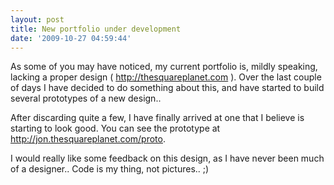 ```yaml
---
layout: post
title: New portfolio under development
date: '2009-10-27 04:59:44'
---
```


As some of you may have noticed, my current portfolio is, mildly speaking, lacking a proper design ( http://thesquareplanet.com ). Over the last couple of days I have decided to do something about this, and have started to build several prototypes of a new design..

After discarding quite a few, I have finally arrived at one that I believe is starting to look good. You can see the prototype at http://jon.thesquareplanet.com/proto.

I would really like some feedback on this design, as I have never been much of a designer.. Code is my thing, not pictures.. ;)